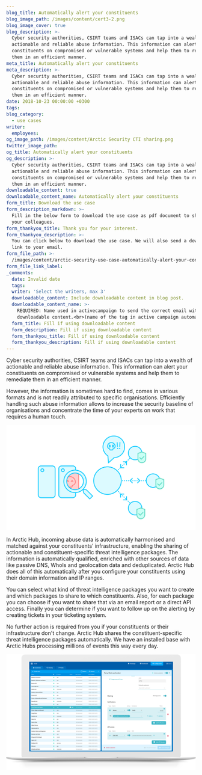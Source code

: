 ```yaml
---
blog_title: Automatically alert your constituents
blog_image_path: /images/content/cert3-2.png
blog_image_cover: true
blog_description: >-
  Cyber security authorities, CSIRT teams and ISACs can tap into a wealth of
  actionable and reliable abuse information. This information can alert your
  constituents on compromised or vulnerable systems and help them to remediate
  them in an efficient manner.
meta_title: Automatically alert your constituents
meta_description: >-
  Cyber security authorities, CSIRT teams and ISACs can tap into a wealth of
  actionable and reliable abuse information. This information can alert your
  constituents on compromised or vulnerable systems and help them to remediate
  them in an efficient manner.
date: 2018-10-23 00:00:00 +0300
tags:
blog_category:
  - use cases
writer:
  employees:
og_image_path: /images/content/Arctic Security CTI sharing.png
twitter_image_path:
og_title: Automatically alert your constituents
og_description: >-
  Cyber security authorities, CSIRT teams and ISACs can tap into a wealth of
  actionable and reliable abuse information. This information can alert your
  constituents on compromised or vulnerable systems and help them to remediate
  them in an efficient manner.
downloadable_content: true
downloadable_content_name: Automatically alert your constituents
form_title: Download the use case
form_description_markdown: >-
  Fill in the below form to download the use case as pdf document to share with
  your colleagues.
form_thankyou_title: Thank you for your interest.
form_thankyou_description: >-
  You can click below to download the use case. We will also send a download
  link to your email.
form_file_path: >-
  /images/content/arctic-security-use-case-automatically-alert-your-constituents.pdf
form_file_link_label:
_comments:
  date: Invalid date
  tags:
  writer: 'Select the writers, max 3'
  downloadable_content: Include downloadable content in blog post.
  downloadable_content_name: >-
    REQUIRED: Name used in activecampaign to send the correct email with
    downloadable content.<br>(name of the tag in active campaign automation)
  form_title: Fill if using downloadable content
  form_description: Fill if using downloadable content
  form_thankyou_title: Fill if using downloadable content
  form_thankyou_description: Fill if using downloadable content
---
```


Cyber security authorities, CSIRT teams and ISACs can tap into a wealth of actionable and reliable abuse information. This information can alert your constituents on compromised or vulnerable systems and help them to remediate them in an efficient manner.

However, the information is sometimes hard to find, comes in various formats and is not readily attributed to specific organisations. Efficiently handling such abuse information allows to increase the security baseline of organisations and concentrate the time of your experts on work that requires a human touch.

![](/images/content/cert3-2.png)

In Arctic Hub, incoming abuse data is automatically harmonised and matched against your constituents’ infrastructure, enabling the sharing of actionable and constituent-specific threat intelligence packages. The information is automatically qualified, enriched with other sources of data like passive DNS, WhoIs and geolocation data and deduplicated. Arctic Hub does all of this automatically after you configure your constituents using their domain information and IP ranges.

You can select what kind of threat intelligence packages you want to create and which packages to share to which constituents. Also, for each package you can choose if you want to share that via an email report or a direct API access. Finally you can determine if you want to follow up on the alerting by creating tickets in your ticketing system.

No further action is required from you if your constituents or their infrastructure don't change. Arctic Hub shares the constituent-specific threat intelligence packages automatically. We have an installed base with Arctic Hubs processing millions of events this way every day.

![](/images/content/6-dissemination.png)